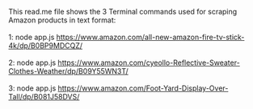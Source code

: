 This read.me file shows the 3 Terminal commands used for scraping Amazon products in text format: <br> <br>
1: node app.js https://www.amazon.com/all-new-amazon-fire-tv-stick-4k/dp/B0BP9MDCQZ/ <br><br>
2: node app.js https://www.amazon.com/cyeollo-Reflective-Sweater-Clothes-Weather/dp/B09Y55WN3T/<br><br>
3: node app.js https://www.amazon.com/Foot-Yard-Display-Over-Tall/dp/B081J58DVS/
